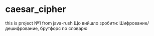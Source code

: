 # caesar_cipher 
this is project №1 from java-rush
Що вийшло зробити: Шифрование/дешифрование, брутфорс по словарю

